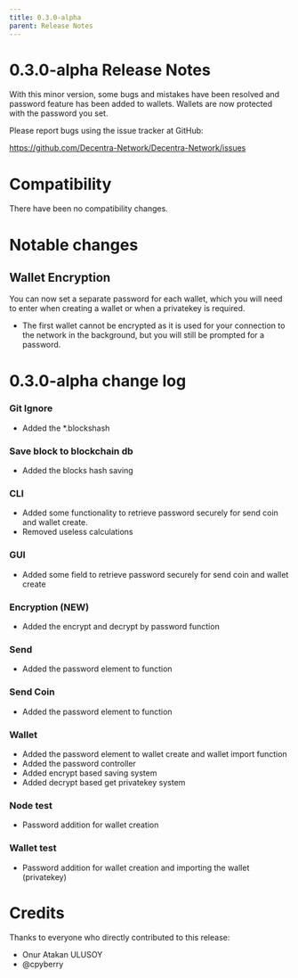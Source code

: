 ```yaml
---
title: 0.3.0-alpha
parent: Release Notes
---
```


0.3.0-alpha Release Notes
====================

With this minor version, some bugs and mistakes have been 
resolved and password feature has been added to wallets.
Wallets are now protected with the password you set.

Please report bugs using the issue tracker at GitHub:

  <https://github.com/Decentra-Network/Decentra-Network/issues>

Compatibility
==============

There have been no compatibility changes.

Notable changes
===============

## Wallet Encryption

You can now set a separate password for each wallet, 
which you will need to enter when creating a wallet 
or when a privatekey is required.

* The first wallet cannot be encrypted as it is used for your connection to the network in the background, but you will still be prompted for a password.

0.3.0-alpha change log
=================

### Git Ignore
- Added the *.blockshash

### Save block to blockchain db
- Added the blocks hash saving

### CLI
- Added some functionality to retrieve password securely for send coin and wallet create.
- Removed useless calculations

### GUI
- Added some field to retrieve password securely for send coin and wallet create 

### Encryption (NEW)
- Added the encrypt and decrypt by password function

### Send
- Added the password element to function

### Send Coin
- Added the password element to function

### Wallet
- Added the password element to wallet create and wallet import function
- Added the password controller
- Added encrypt based saving system
- Added decrypt based get privatekey system

### Node test
- Password addition for wallet creation

### Wallet test
- Password addition for wallet creation and importing the wallet (privatekey)

Credits
=======

Thanks to everyone who directly contributed to this release:

- Onur Atakan ULUSOY
- @cpyberry
